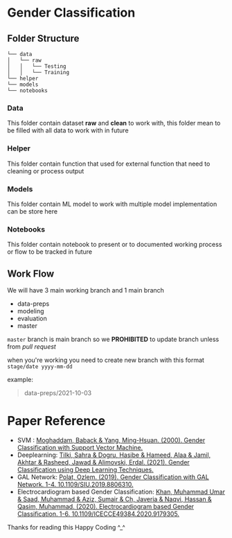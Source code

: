 # Gender Classification



## Folder Structure

```
└── data
│   └── raw
│   │   └── Testing
│   │   └── Training
└── helper
└── models
└── notebooks 

```

### Data 
This folder contain dataset **raw** and **clean** to work with, this folder mean to be filled with all data to
work with in future 

### Helper
This folder contain function that used for external function that need to cleaning or process output

### Models 
This folder contain ML model to work with multiple model implementation can be store here 

### Notebooks
This folder contain notebook to present or to documented working process or flow to be tracked in future


## Work Flow

We will have 3 main working branch and 1 main branch 

- data-preps
- modeling
- evaluation
- master

`master` branch is main branch so we **PROHIBITED** to update branch unless from _pull request_

when you're working you need to create new branch with this format `stage/date yyyy-mm-dd`

example:
> data-preps/2021-10-03


# Paper Reference

- SVM : [Moghaddam, Baback & Yang, Ming-Hsuan. (2000). Gender Classification with Support Vector Machine. ](https://www.researchgate.net/publication/2460511_Gender_Classification_with_Support_Vector_Machine)
- Deeplearning: [Tilki, Sahra & Dogru, Hasibe & Hameed, Alaa & Jamil, Akhtar & Rasheed, Jawad & Alimovski, Erdal. (2021). Gender Classification using Deep Learning Techniques. ](https://www.researchgate.net/publication/351564423_Gender_Classification_using_Deep_Learning_Techniques)
- GAL Network: [Polat, Ozlem. (2019). Gender Classification with GAL Network. 1-4. 10.1109/SIU.2019.8806310. ](https://www.researchgate.net/publication/335351793_Gender_Classification_with_GAL_Network)
- Electrocardiogram based Gender Classification: [Khan, Muhammad Umar & Saad, Muhammad & Aziz, Sumair & Ch, Javeria & Naqvi, Hassan & Qasim, Muhammad. (2020). Electrocardiogram based Gender Classification. 1-6. 10.1109/ICECCE49384.2020.9179305. ](https://www.researchgate.net/publication/343953481_Electrocardiogram_based_Gender_Classification)


Thanks for reading this Happy Coding ^_^


